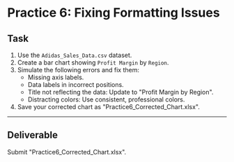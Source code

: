 # Practice 6: Fixing Formatting Issues

## Task
1. Use the `Adidas_Sales_Data.csv` dataset.
2. Create a bar chart showing `Profit Margin` by `Region`.
3. Simulate the following errors and fix them:
   - Missing axis labels.
   - Data labels in incorrect positions.
   - Title not reflecting the data: Update to "Profit Margin by Region".
   - Distracting colors: Use consistent, professional colors.
4. Save your corrected chart as "Practice6_Corrected_Chart.xlsx".

---

## Deliverable
Submit "Practice6_Corrected_Chart.xlsx".
